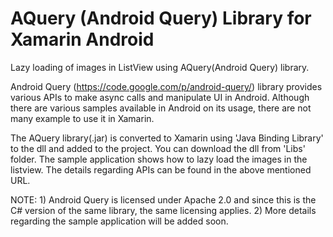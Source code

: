 AQuery (Android Query) Library for Xamarin Android
==================================================

Lazy loading of images in ListView using AQuery(Android Query) library.

Android Query (https://code.google.com/p/android-query/) library provides various APIs to make async calls and manipulate UI in Android. Although there are various samples available in Android on its usage, there are not many example to use it in Xamarin.

The AQuery library(.jar) is converted to Xamarin using 'Java Binding Library' to the dll and added to the project. You can download the dll from 'Libs' folder. The sample application shows how to lazy load the images in the listview. The details regarding APIs can be found in the above mentioned URL.

NOTE: 1) Android Query is licensed under Apache 2.0 and since this is the C# version of the same library, the same licensing applies.
      2) More details regarding the sample application will be added soon.
